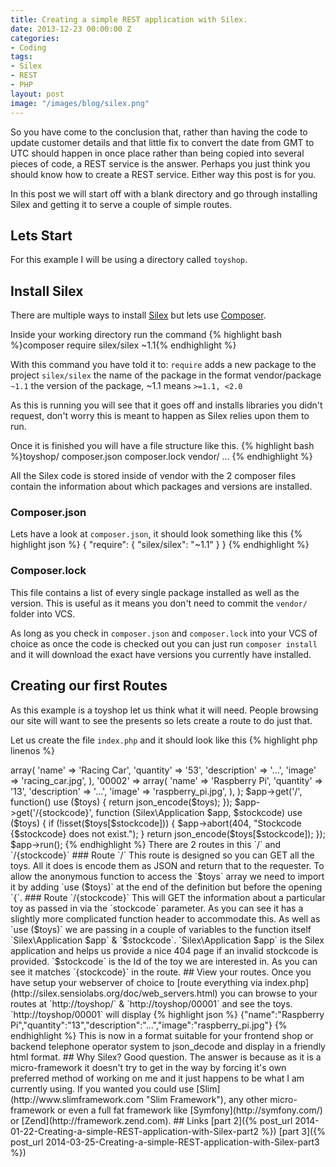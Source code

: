 ```yaml
---
title: Creating a simple REST application with Silex.
date: 2013-12-23 00:00:00 Z
categories:
- Coding
tags:
- Silex
- REST
- PHP
layout: post
image: "/images/blog/silex.png"
---
```


So you have come to the conclusion that, rather than having the code to update customer details and that little fix to convert the date
from GMT to UTC should happen in once place rather than being copied into several pieces of code, a REST service is the answer.  Perhaps
you just think you should know how to create a REST service.  Either way this post is for you.

In this post we will start off with a blank directory and go through installing Silex and getting it to serve a couple of simple routes.
<!-- more -->

<!--div id="toc">TOC</div-->

## Lets Start
For this example I will be using a directory called `toyshop`.

## Install Silex
There are multiple ways to install [Silex](http://silex.sensiolabs.org/ "Silex") but lets use [Composer](http://getcomposer.org).

Inside your working directory run the command
{% highlight bash %}composer require silex/silex ~1.1{% endhighlight %}

With this command you have told it to:
`require` adds a new package to the project
`silex/silex` the name of the package in the format vendor/package
`~1.1` the version of the package, ~1.1 means `>=1.1, <2.0`

As this is running you will see that it goes off and installs libraries you didn't request, don't worry this is meant to happen as Silex
 relies upon them to run.

Once it is finished you will have a file structure like this.
{% highlight bash %}toyshop/
       composer.json
       composer.lock
       vendor/
             ...
{% endhighlight %}

All the Silex code is stored inside of vendor with the 2 composer files contain the information about which packages and versions are installed.

### Composer.json
Lets have a look at `composer.json`, it should look something like this
{% highlight json %}
{
    "require": {
        "silex/silex": "~1.1"
    }
}
{% endhighlight %}

### Composer.lock
This file contains a list of every single package installed as well as the version.  This is useful as it means you don't need to commit the `vendor/`
folder into VCS.

As long as you check in `composer.json` and `composer.lock` into your VCS of choice as once the code is checked out you can just run
`composer install` and it will download the exact have versions you currently have installed.

## Creating our first Routes
As this example is a toyshop let us think what it will need.  People browsing our site will want to see the presents so lets create a route to
do just that.

Let us create the file `index.php` and it should look like this
{% highlight php linenos %}
<?php
require_once __DIR__.'/vendor/autoload.php';

$app = new Silex\Application();
// Please set to false in a production environment
$app['debug'] = true;

$toys = array(
    '00001'=> array(
        'name' => 'Racing Car',
        'quantity' => '53',
        'description' => '...',
        'image' => 'racing_car.jpg',
    ),
    '00002' => array(
        'name' => 'Raspberry Pi',
        'quantity' => '13',
        'description' => '...',
        'image' => 'raspberry_pi.jpg',
    ),
);

$app->get('/', function() use ($toys) {

    return json_encode($toys);
});

$app->get('/{stockcode}', function (Silex\Application $app, $stockcode) use ($toys) {

    if (!isset($toys[$stockcode])) {
        $app->abort(404, "Stockcode {$stockcode} does not exist.");
    }
    return json_encode($toys[$stockcode]);
});

$app->run();
{% endhighlight %}

There are 2 routes in this `/` and `/{stockcode}`

### Route `/`
This route is designed so you can GET all the toys.  All it does is encode them as JSON and return that to the requester.

To allow the anonymous function to access the `$toys` array we need to import it by adding `use ($toys)` at the end of the definition
but before the opening `{`.

### Route `/{stockcode}`
This will GET the information about a particular toy as passed in via the `stockcode` parameter.  As you can see it has a slightly more complicated
function header to accommodate this.

As well as `use ($toys)` we are passing in a couple of variables to the function itself `Silex\Application $app` & `$stockcode`.

`Silex\Application $app` is the Silex application and helps us provide a nice 404 page if an invalid stockcode is provided.
`$stockcode` is the Id of the toy we are interested in.  As you can see it matches `{stockcode}` in the route.

## View your routes.
Once you have setup your webserver of choice to [route everything via index.php](http://silex.sensiolabs.org/doc/web_servers.html) you can browse to
your routes at `http://toyshop/` & `http://toyshop/00001` and see the toys.

`http://toyshop/00001` will display
{% highlight json %}
{"name":"Raspberry Pi","quantity":"13","description":"...","image":"raspberry_pi.jpg"}
{% endhighlight %}

This is now in a format suitable for your frontend shop or backend telephone operator system to json_decode and display in a friendly html format.

## Why Silex?
Good question.  The answer is because as it is a micro-framework it doesn't try to get in the way by forcing it's own preferred method
of working on me and it just happens to be what I am currently using.
If you wanted you could use [Slim](http://www.slimframework.com "Slim Framework"), any other micro-framework or even a full fat framework like
[Symfony](http://symfony.com/) or [Zend](http://framework.zend.com).

## Links
[part 2]({% post_url 2014-01-22-Creating-a-simple-REST-application-with-Silex-part2 %})  
[part 3]({% post_url 2014-03-25-Creating-a-simple-REST-application-with-Silex-part3 %})  
